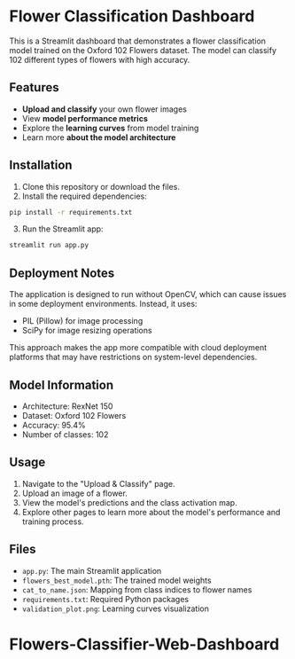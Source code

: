 # Flower Classification Dashboard

This is a Streamlit dashboard that demonstrates a flower classification model trained on the Oxford 102 Flowers dataset. The model can classify 102 different types of flowers with high accuracy.

## Features

- **Upload and classify** your own flower images
- View **model performance metrics**
- Explore the **learning curves** from model training
- Learn more **about the model architecture**

## Installation

1. Clone this repository or download the files.
2. Install the required dependencies:

```bash
pip install -r requirements.txt
```

3. Run the Streamlit app:

```bash
streamlit run app.py
```

## Deployment Notes

The application is designed to run without OpenCV, which can cause issues in some deployment environments. Instead, it uses:
- PIL (Pillow) for image processing
- SciPy for image resizing operations

This approach makes the app more compatible with cloud deployment platforms that may have restrictions on system-level dependencies.

## Model Information

- Architecture: RexNet 150
- Dataset: Oxford 102 Flowers
- Accuracy: 95.4%
- Number of classes: 102

## Usage

1. Navigate to the "Upload & Classify" page.
2. Upload an image of a flower.
3. View the model's predictions and the class activation map.
4. Explore other pages to learn more about the model's performance and training process.

## Files

- `app.py`: The main Streamlit application
- `flowers_best_model.pth`: The trained model weights
- `cat_to_name.json`: Mapping from class indices to flower names
- `requirements.txt`: Required Python packages
- `validation_plot.png`: Learning curves visualization
# Flowers-Classifier-Web-Dashboard
